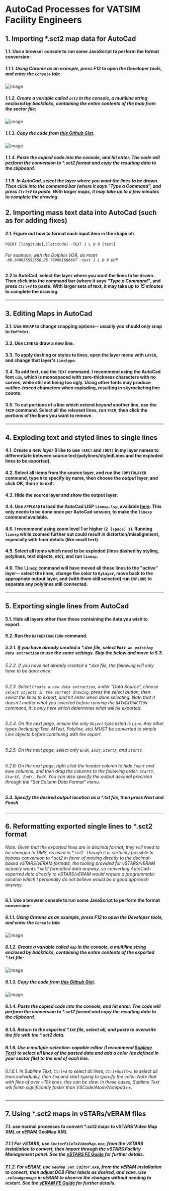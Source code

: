 # AutoCad Processes for VATSIM Facility Engineers

## 1. Importing *.sct2 map data for AutoCad
#### 1.1. Use a browser console to run some JavaScript to perform the format conversion:
##### 1.1.1. Using Chrome as an example, press F12 to open the Developer tools, and enter the `Console` tab:
![image](https://user-images.githubusercontent.com/5103735/105210111-a1649b80-5b18-11eb-9ba6-ba9eae8df51b.png)
##### 1.1.2. Create a variable called `sct2` in the console, a multiline string enclosed by backticks, containing the entire contents of the map from the sector file:
![image](https://user-images.githubusercontent.com/5103735/105256493-d8a46e00-5b53-11eb-92a5-1a039b741e5b.png)
##### 1.1.3. Copy the code from [this Github Gist](https://gist.github.com/erikquinn/dfb3b9e8b16e1ba18d5c7357b8a726a7).
![image](https://user-images.githubusercontent.com/5103735/105256692-42247c80-5b54-11eb-9edd-f1b84310740c.png)
##### 1.1.4. Paste the copied code into the console, and hit enter. The code will perform the conversion to *.sct2 format and copy the resulting data to the clipboard.
##### 1.1.5. In AutoCad, select the layer where you want the lines to be drawn. Then click into the command bar (where it says _"Type a Command"_, and press `Ctrl+V` to paste. With larger maps, it may take _up to a few minutes_ to complete the drawing.

## 2. Importing mass text data into AutoCad (such as for adding fixes)
#### 2.1. Figure out how to format each input item in the shape of:
```
POINT [longitude],[latitude] -TEXT J L @ 0 [text]
```
###### For example, with the Dolphin VOR, do `POINT -80.349035555556,25.799961666667 -text J L @ 0 DHP`
#### 2.2 In AutoCad, select the layer where you want the lines to be drawn. Then click into the command bar (where it says _"Type a Command"_, and press `Ctrl+V` to paste. With larger sets of text, it may take _up to 15 minutes_ to complete the drawing.

---

## 3. Editing Maps in AutoCad
#### 3.1. Use `OSNAP` to change snapping options-- usually you should only snap to `EndPoint`.
#### 3.2. Use `LINE` to draw a new line.
#### 3.3. To apply dashing or styles to lines, open the layer menu with `LAYER`, and change that layer's `Linetype`.
#### 3.4. To add text, use the `TEXT` command. I recommend using the AutoCad font `cdm`, which is monospaced with zero-thickness characters with no curves, while still not being too ugly. Using other fonts may produce _outline-traced_ characters when exploding, resulting in skyrocketing line counts.
#### 3.5. To cut portions of a line which extend _beyond_ another line, use the `TRIM` command. Select all the relevant lines, run `TRIM`, then click the portions of the lines you want to remove.

---

## 4. Exploding text and styled lines to single lines
#### 4.1. Create a _new layer_ (I like to use `(SRC)` and `(OUT)` in my layer names to differentiate between source text/polylines/styledLines and the exploded lines to be exported).
#### 4.2. Select all items from the source layer, and run the `COPYTOLAYER` command, type `N` to specify by name, then choose the _output_ layer, and click OK, then `X` to exit.
#### 4.3. Hide the source layer and show the output layer.
#### 4.4. Use `APPLOAD` to load the AutoCad LISP `linexp.lsp`, available [here](https://drive.google.com/file/d/1yEJdwuFldXtBm4z4TmcU1QrVC0Y7Vvtu/view?usp=sharing). This only needs to be done once per AutoCad session, to make the `linexp` command available.
#### 4.6. I recommend using zoom level 1 or higher (`Z [space] 1`). Running `linexp` while zoomed further out could result in distortion/misalignment, especially with finer details (like small text).
#### 4.5. Select all items which need to be exploded (lines dashed by styling, polylines, text objects, etc), and run `linexp`.
#### 4.6. The `linexp` command will have moved all those lines to the "active" layer-- select the lines, change the color to `ByLayer`, move back to the appropriate output layer, and (with them still selected) run `EXPLODE` to separate any polylines still connected.



---

## 5. Exporting single lines from AutoCad
#### 5.1. Hide all layers other than those containing the data you wish to export.
#### 5.2. Run the `DATAEXTRACTION` command.
##### 5.2.1. If you have already created a *.dxe file, select `Edit an existing data extraction` to use the same settings. Skip the below and move to 5.3.
###### 5.2.2. If you have not already created a *.dxe file, the following will only have to be done once:
###### 5.2.3. Select `Create a new data extraction`, under "Data Source", choose `Select objects in the current drawing`, press the select button, then select the lines to export, and hit enter when done selecting. _Note that it doesn't matter what you selected before running the `DATAEXTRACTION` command, it is only here which determines what will be exported._
###### 5.2.4. On the next page, ensure the only `Object` type listed is `Line`. Any other types (including Text, MText, Polyline, etc) MUST be converted to simple Line objects before continuing with the export.
###### 5.2.5. On the next page, select _only_ `EndX`, `EndY`, `StartX`, and `StartY`.
###### 5.2.6. On the next page, right click the header column to hide `Count` and `Name` columns, and then drag the columns to the following order: `StartY, StartX, EndY, EndX`. You can also specify the output decimal precision through the "Set Column Data Format" menu.
##### 5.3. Specify the desired output location as a *.txt file, then press Next and Finish.

---

## 6. Reformatting exported single lines to *.sct2 format
###### Note: Given that the exported lines are in decimal format, they will need to be changed to DMS, as used in *.sct2. Though it is certainly possible to bypass conversion to *.sct2 in favor of moving directly to the decimal-based vSTARS/vERAM formats, the tooling provided for vSTARS/vERAM actually wants *.sct2 formatted data anyway, so converting AutoCad-exported data directly to vSTARS/vERAM would require a programmatic solution which I personally do not believe would be a good approach anyway.
#### 6.1. Use a browser console to run some JavaScript to perform the format conversion:
##### 6.1.1. Using Chrome as an example, press F12 to open the Developer tools, and enter the `Console` tab:
![image](https://user-images.githubusercontent.com/5103735/105210111-a1649b80-5b18-11eb-9ba6-ba9eae8df51b.png)
##### 6.1.2. Create a variable called `map` in the console, a multiline string enclosed by backticks, containing the entire contents of the exported *.txt file:
![image](https://user-images.githubusercontent.com/5103735/105212517-919a8680-5b1b-11eb-9e1f-b6e80618e8a6.png)
##### 6.1.3. Copy the code from [this Github Gist](https://gist.github.com/erikquinn/5b5fecdc9ba84ec92d467329939f1c9a).
![image](https://user-images.githubusercontent.com/5103735/105213132-52206a00-5b1c-11eb-8613-0b87bff82d09.png)
##### 6.1.4. Paste the copied code into the console, and hit enter. The code will perform the conversion to *.sct2 format and copy the resulting data to the clipboard.
##### 6.1.5. Return to the exported *.txt file, select all, and paste to overwrite the file with the *.sct2 data.
##### 6.1.6. Use a multiple-selection-capable editor (I recommend [Sublime Text](https://www.sublimetext.com/)) to select all lines of the pasted data and add a color (as defined in your sector file) to the end of each line.
###### 6.1.6.1. In Sublime Text, `Ctrl+A` to select all lines, `Ctrl+Shift+L` to select all lines _individually_, then `End` and start typing to specify the color. Note that with files of over ~10k lines, this can be slow. In these cases, Sublime Text will finish significantly faster than VSCode/Atom/Notepad++.

---

## 7. Using *.sct2 maps in vSTARs/vERAM files
#### 7.1. use normal processes to convert *.sct2 maps to vSTARS Video Map XML or vERAM GeoMap XML
##### 7.1.1 For vSTARS, use `SectorFileToVideoMap.exe`, from the vSTARS installation to convert, then import through the vSTARS Facility Management panel. See the [vSTARS FE Guide](https://vstars.metacraft.com/Documentation) for further details.
##### 7.1.2. For vERAM, use `GeoMap Set Editor.exe`, from the vERAM installation to convert, then adjust DCB Filter labels as desired, and save. Use `.reloadgeomaps` in vERAM to observe the changes without needing to restart. See the [vERAM FE Guide](https://veram.metacraft.com/Documentation) for further details.

